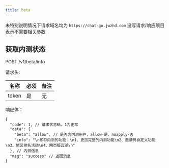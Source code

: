 ```yaml
---
title: beta
---
```


未特别说明情况下请求域名均为 `https://chat-go.jwzhd.com`
没写请求/响应项目表示不需要相关参数.  

## 获取内测状态

POST /v1/beta/info

请求头:  

|名称|必须|备注|
|-----|-----|-----|
|token|是|无|

响应体：

```JSONC
{
  "code": 1, // 请求状态码，1为正常
  "data": {
    "beta": "allow", // 是否为内测用户，allow-是，noapply-否
    "info": "\n即将内测的功能：\n1、更加完整的内测功能\n2、邀请码自定义功能\n3、地区排名活动\n4、网页版云湖\n"
  }, // 内测信息
  "msg": "success" // 返回消息
}
```
